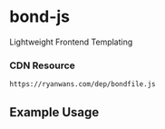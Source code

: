 # bond-js
Lightweight Frontend Templating

### CDN Resource
`https://ryanwans.com/dep/bondfile.js`

## Example Usage
